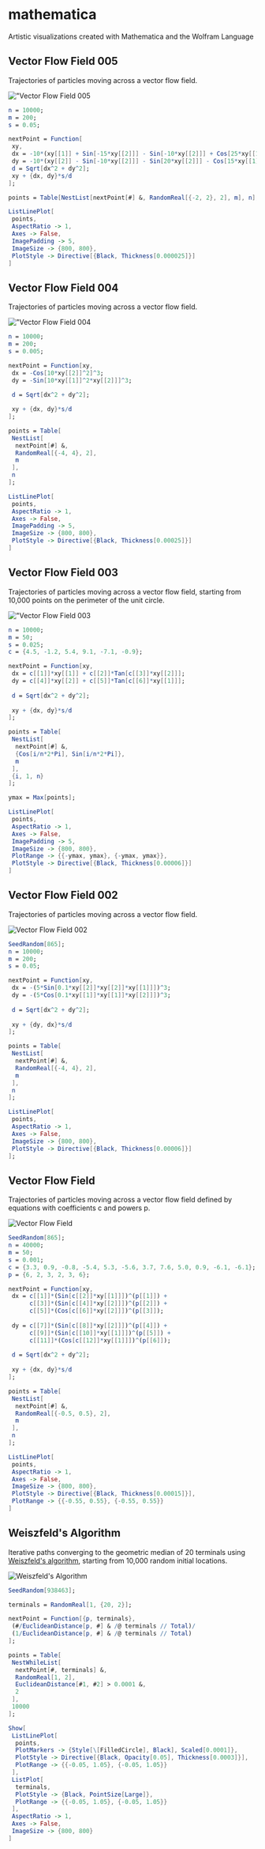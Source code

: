 # mathematica

Artistic visualizations created with Mathematica and the Wolfram Language

## Vector Flow Field 005

Trajectories of particles moving across a vector flow field.

!["Vector Flow Field 005](https://raw.githubusercontent.com/marcusvolz/mathematica/main/plots/vector-flow-field-005.png "Vector Flow Field 005")

```mathematica
n = 10000;
m = 200;
s = 0.05;

nextPoint = Function[
 xy,
 dx = -10*(xy[[1]] + Sin[-15*xy[[2]]] - Sin[-10*xy[[2]]] + Cos[25*xy[[1]]]); 
 dy = -10*(xy[[2]] - Sin[-10*xy[[2]]] - Sin[20*xy[[2]]] - Cos[15*xy[[1]]]);
 d = Sqrt[dx^2 + dy^2];
 xy + {dx, dy}*s/d
];

points = Table[NestList[nextPoint[#] &, RandomReal[{-2, 2}, 2], m], n];

ListLinePlot[
 points,
 AspectRatio -> 1,
 Axes -> False,
 ImagePadding -> 5,
 ImageSize -> {800, 800}, 
 PlotStyle -> Directive[{Black, Thickness[0.000025]}]
]
```

## Vector Flow Field 004

Trajectories of particles moving across a vector flow field.

!["Vector Flow Field 004](https://raw.githubusercontent.com/marcusvolz/mathematica/main/plots/vector-flow-field-004.png "Vector Flow Field 004")

```mathematica
n = 10000;
m = 200;
s = 0.005;

nextPoint = Function[xy,
 dx = -Cos[10*xy[[2]]^2]^3;
 dy = -Sin[10*xy[[1]]^2*xy[[2]]]^3;
 
 d = Sqrt[dx^2 + dy^2];

 xy + {dx, dy}*s/d
];

points = Table[
 NestList[
  nextPoint[#] &,
  RandomReal[{-4, 4}, 2],
  m
 ],
 n
];

ListLinePlot[
 points,
 AspectRatio -> 1,
 Axes -> False,
 ImagePadding -> 5,
 ImageSize -> {800, 800},
 PlotStyle -> Directive[{Black, Thickness[0.00025]}]
]
```

## Vector Flow Field 003

Trajectories of particles moving across a vector flow field, starting from 10,000 points on the perimeter of the unit circle.

!["Vector Flow Field 003](https://raw.githubusercontent.com/marcusvolz/mathematica/main/plots/vector-flow-field-003.png "Vector Flow Field 003")

```mathematica
n = 10000;
m = 50;
s = 0.025;
c = {4.5, -1.2, 5.4, 9.1, -7.1, -0.9};

nextPoint = Function[xy,
 dx = c[[1]]*xy[[1]] + c[[2]]*Tan[c[[3]]*xy[[2]]];
 dy = c[[4]]*xy[[2]] + c[[5]]*Tan[c[[6]]*xy[[1]]];
 
 d = Sqrt[dx^2 + dy^2];
 
 xy + {dx, dy}*s/d
];

points = Table[
 NestList[
  nextPoint[#] &,
  {Cos[i/n*2*Pi], Sin[i/n*2*Pi]},
  m
 ],
 {i, 1, n}
];

ymax = Max[points];

ListLinePlot[
 points,
 AspectRatio -> 1,
 Axes -> False,
 ImagePadding -> 5,
 ImageSize -> {800, 800},
 PlotRange -> {{-ymax, ymax}, {-ymax, ymax}},
 PlotStyle -> Directive[{Black, Thickness[0.00006]}]
]
```

## Vector Flow Field 002

Trajectories of particles moving across a vector flow field.

![Vector Flow Field 002](https://raw.githubusercontent.com/marcusvolz/mathematica/main/plots/vector-flow-field-002.png "Vector Flow Field 002")

```mathematica
SeedRandom[865];
n = 10000;
m = 200;
s = 0.05;

nextPoint = Function[xy,
 dx = -(5*Sin[0.1*xy[[2]]*xy[[2]]*xy[[1]]])^3;
 dy = -(5*Cos[0.1*xy[[1]]*xy[[1]]*xy[[2]]])^3;
 
 d = Sqrt[dx^2 + dy^2];
 
 xy + {dy, dx}*s/d
];

points = Table[
 NestList[
  nextPoint[#] &,
  RandomReal[{-4, 4}, 2],
  m
 ],
 n
];

ListLinePlot[
 points,
 AspectRatio -> 1,
 Axes -> False,
 ImageSize -> {800, 800},
 PlotStyle -> Directive[{Black, Thickness[0.00006]}]
];
```

## Vector Flow Field

Trajectories of particles moving across a vector flow field defined by equations with coefficients c and powers p.

![Vector Flow Field](https://raw.githubusercontent.com/marcusvolz/mathematica/main/plots/vector-flow-field.png "Vector Flow Field")

```mathematica
SeedRandom[865];
n = 40000;
m = 50;
s = 0.001;
c = {3.3, 0.9, -0.8, -5.4, 5.3, -5.6, 3.7, 7.6, 5.0, 0.9, -6.1, -6.1};
p = {6, 2, 3, 2, 3, 6};

nextPoint = Function[xy,
 dx = c[[1]]*(Sin[c[[2]]*xy[[1]]])^(p[[1]]) +
      c[[3]]*(Sin[c[[4]]*xy[[2]]])^(p[[2]]) +
      c[[5]]*(Cos[c[[6]]*xy[[2]]])^(p[[3]]);
 
 dy = c[[7]]*(Sin[c[[8]]*xy[[2]]])^(p[[4]]) +
      c[[9]]*(Sin[c[[10]]*xy[[1]]])^(p[[5]]) +
      c[[11]]*(Cos[c[[12]]*xy[[1]]])^(p[[6]]);
 
 d = Sqrt[dx^2 + dy^2];
   
 xy + {dx, dy}*s/d
];

points = Table[
 NestList[
  nextPoint[#] &,
  RandomReal[{-0.5, 0.5}, 2],
  m
 ],
 n
];

ListLinePlot[
 points,
 AspectRatio -> 1,
 Axes -> False,
 ImageSize -> {800, 800},
 PlotStyle -> Directive[{Black, Thickness[0.00015]}],
 PlotRange -> {{-0.55, 0.55}, {-0.55, 0.55}}
]
```

## Weiszfeld's Algorithm

Iterative paths converging to the geometric median of 20 terminals using [Weiszfeld's algorithm](https://en.wikipedia.org/wiki/Geometric_median), starting from 10,000 random initial locations.

![Weiszfeld's Algorithm](https://raw.githubusercontent.com/marcusvolz/mathematica/main/plots/weiszfeld.png "Weiszfeld's Algorithm")

```mathematica
SeedRandom[938463];

terminals = RandomReal[1, {20, 2}];

nextPoint = Function[{p, terminals},
 (#/EuclideanDistance[p, #] & /@ terminals // Total)/
 (1/EuclideanDistance[p, #] & /@ terminals // Total)
];

points = Table[
 NestWhileList[
  nextPoint[#, terminals] &,
  RandomReal[1, 2],
  EuclideanDistance[#1, #2] > 0.0001 &,
  2
 ],
 10000
];

Show[
 ListLinePlot[
  points,
  PlotMarkers -> {Style[\[FilledCircle], Black], Scaled[0.0001]},
  PlotStyle -> Directive[{Black, Opacity[0.05], Thickness[0.0003]}],
  PlotRange -> {{-0.05, 1.05}, {-0.05, 1.05}}
 ],
 ListPlot[
  terminals,
  PlotStyle -> {Black, PointSize[Large]},
  PlotRange -> {{-0.05, 1.05}, {-0.05, 1.05}}
 ],
 AspectRatio -> 1,
 Axes -> False,
 ImageSize -> {800, 800}
]
```
